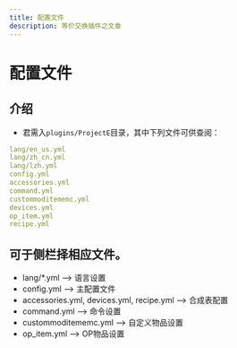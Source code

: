 ```yaml
---
title: 配置文件
description: 等价交换插件之文章
---
```


# 配置文件
## 介绍
 - 君需入`plugins/ProjectE`目录，其中下列文件可供查阅：
```yaml
lang/en_us.yml
lang/zh_cn.yml
lang/lzh.yml
config.yml
accessories.yml
command.yml
custommoditememc.yml
devices.yml
op_item.yml
recipe.yml
```

## 可于侧栏择相应文件。
 - lang/*.yml --> 语言设置
 - config.yml --> 主配置文件
 - accessories.yml, devices.yml, recipe.yml --> 合成表配置
 - command.yml --> 命令设置
 - custommoditememc.yml --> 自定义物品设置
 - op_item.yml --> OP物品设置